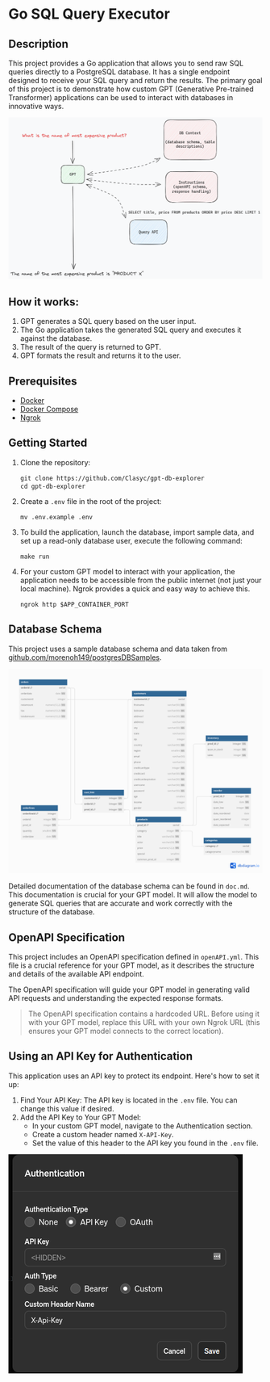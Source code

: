 # Go SQL Query Executor

## Description

This project provides a Go application that allows you to send raw SQL queries directly to a PostgreSQL database. 
It has a single endpoint designed to receive your SQL query and return the results. The primary goal of this project 
is to demonstrate how custom GPT (Generative Pre-trained Transformer) applications can be used to interact with 
databases in innovative ways.

![Overview](images/img03.png)

## How it works:

1. GPT generates a SQL query based on the user input.
2. The Go application takes the generated SQL query and executes it against the database.
3. The result of the query is returned to GPT.
4. GPT formats the result and returns it to the user.

## Prerequisites

- [Docker](https://docs.docker.com/engine/install/)
- [Docker Compose](https://docs.docker.com/compose/install/)
- [Ngrok](https://ngrok.com/download)

## Getting Started

1. Clone the repository:
    ```
    git clone https://github.com/Clasyc/gpt-db-explorer
    cd gpt-db-explorer
    ```
   
2. Create a `.env` file in the root of the project:
    ```
    mv .env.example .env
    ```

3. To build the application, launch the database, import sample data, and set up a read-only database user, execute 
   the following command:
    ```
    make run
    ```

4.  For your custom GPT model to interact with your application, the application needs to be accessible from the public internet (not just your local machine). Ngrok provides a quick and easy way to achieve this.
    ```
    ngrok http $APP_CONTAINER_PORT
    ```

## Database Schema

This project uses a sample database schema and data taken from [github.com/morenoh149/postgresDBSamples](https://github.com/morenoh149/postgresDBSamples/tree/master/dellstore2-normal-1.0).

![Database Schema](images/img01.png)

Detailed documentation of the database schema can be found in `doc.md`. This documentation is crucial for your GPT model.
It will allow the model to generate SQL queries that are accurate and work correctly with the structure of the database.

## OpenAPI Specification

This project includes an OpenAPI specification defined in `openAPI.yml`. This file is a crucial reference for your
GPT model, as it describes the structure and details of the available API endpoint.

The OpenAPI specification will guide your GPT model in generating valid API requests and understanding the expected 
response formats.

> The OpenAPI specification contains a hardcoded URL. Before using it with your GPT model, replace this URL with your 
> own Ngrok URL (this ensures your GPT model connects to the correct location).

## Using an API Key for Authentication

This application uses an API key to protect its endpoint. Here's how to set it up:

1. Find Your API Key: The API key is located in the `.env` file. You can change this value if desired.
2. Add the API Key to Your GPT Model: 
   * In your custom GPT model, navigate to the Authentication section.
   * Create a custom header named `X-API-Key`.
   * Set the value of this header to the API key you found in the `.env` file.

![GPT Authentication Settings](images/img02.png)